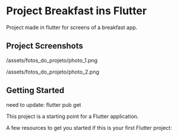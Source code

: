# Project Breakfast ins Flutter

Project made in flutter for screens of a breakfast app.

## Project Screenshots

/assets/fotos_do_projeto/photo_1.png

/assets/fotos_do_projeto/photo_2.png

## Getting Started

need to update: flutter pub get

This project is a starting point for a Flutter application.

A few resources to get you started if this is your first Flutter project:
